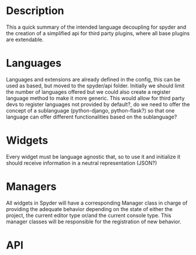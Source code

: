 # Description

This a quick summary of the intended language decoupling for spyder and the creation of a simplified api for third party plugins, where all base plugins are extendable.

# Languages
Languages and extensions are already defined in the config, this can be used as based, but moved to the spyder/api folder. Initially we should limit the number of languages offered but we could also create a register language method to make it more generic. This would allow for third party devs to register languages not provided by default?, do we need to offer the concept of a sublanguage (python-django, python-flask?) so that one language can offer different functionalities based on the sublanguage?

# Widgets
Every widget must be language agnostic that, so to use it and initialize it should receive information in a neutral representation (JSON?)

# Managers
All widgets in Spyder will have a corresponding Manager class in charge of providing the adequate behavior depending on the state of either the project, the current editor type or/and the current console type. This manager classes will be responsible for the registration of new behavior.

# API


